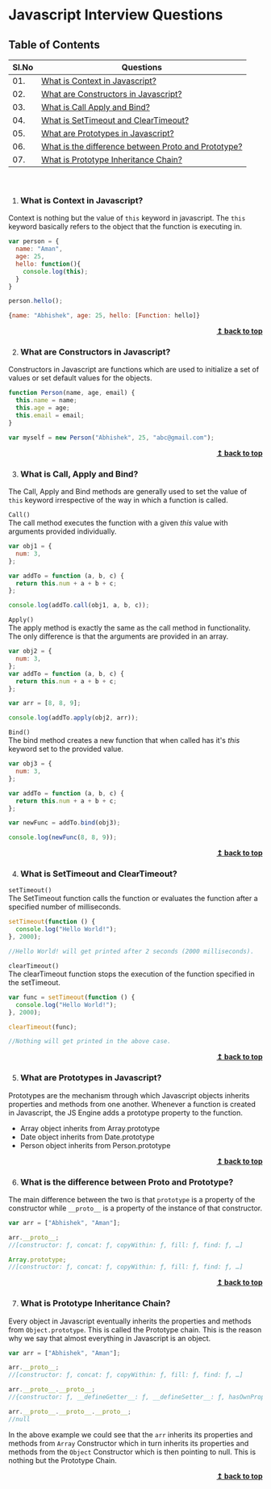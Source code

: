 # Javascript Interview Questions

## Table of Contents

| Sl.No | Questions                                                                                                  |
| ----- | ---------------------------------------------------------------------------------------------------------- |
| 01.   | [What is Context in Javascript?](#what-is-context-in-javascript)                                           |
| 02.   | [What are Constructors in Javascript?](#what-are-constructors-in-javascript)                               |
| 03.   | [What is Call Apply and Bind?](#what-is-call-apply-and-bind)                                               |
| 04.   | [What is SetTimeout and ClearTimeout?](#what-is-settimeout-and-cleartimeout)                               |
| 05.   | [What are Prototypes in Javascript?](#what-are-prototypes-in-javascript)                                   |
| 06.   | [What is the difference between Proto and Prototype?](#what-is-the-difference-between-proto-and-prototype) |
| 07.   | [What is Prototype Inheritance Chain?](#what-is-prototype-inheritance-chain)                               |

<br/>

1. ### What is Context in Javascript?

Context is nothing but the value of `this` keyword in javascript. The `this` keyword basically refers to the object that the function is executing in.

```js
var person = {
  name: "Aman",
  age: 25,
  hello: function(){
    console.log(this);
  }
}

person.hello();

{name: "Abhishek", age: 25, hello: [Function: hello]}
```

<div align="right">
    <b><a href="#">↥ back to top</a></b>
</div>

2. ### What are Constructors in Javascript?

Constructors in Javascript are functions which are used to initialize a set of values or set default values for the objects.

```js
function Person(name, age, email) {
  this.name = name;
  this.age = age;
  this.email = email;
}

var myself = new Person("Abhishek", 25, "abc@gmail.com");
```

<div align="right">
    <b><a href="#">↥ back to top</a></b>
</div>

3. ### What is Call, Apply and Bind?

The Call, Apply and Bind methods are generally used to set the value of `this` keyword irrespective of the way in which a function is called.

`Call()`<br/>
The call method executes the function with a given <i>this</i> value with arguments provided individually.

```js
var obj1 = {
  num: 3,
};

var addTo = function (a, b, c) {
  return this.num + a + b + c;
};

console.log(addTo.call(obj1, a, b, c));
```

`Apply()`<br/>
The apply method is exactly the same as the call method in functionality. The only difference is that the arguments are provided in an array.

```js
var obj2 = {
  num: 3,
};
var addTo = function (a, b, c) {
  return this.num + a + b + c;
};

var arr = [8, 8, 9];

console.log(addTo.apply(obj2, arr));
```

`Bind()`<br/>
The bind method creates a new function that when called has it's <i>this</i> keyword set to the provided value.

```js
var obj3 = {
  num: 3,
};

var addTo = function (a, b, c) {
  return this.num + a + b + c;
};

var newFunc = addTo.bind(obj3);

console.log(newFunc(8, 8, 9));
```

<div align="right">
    <b><a href="#">↥ back to top</a></b>
</div>

4. ### What is SetTimeout and ClearTimeout?

`setTimeout()`<br/>
The SetTimeout function calls the function or evaluates the function after a specified number of milliseconds.

```js
setTimeout(function () {
  console.log("Hello World!");
}, 2000);

//Hello World! will get printed after 2 seconds (2000 milliseconds).
```

`clearTimeout()`<br/>
The clearTimeout function stops the execution of the function specified in the setTimeout.

```js
var func = setTimeout(function () {
  console.log("Hello World!");
}, 2000);

clearTimeout(func);

//Nothing will get printed in the above case.
```

<div align="right">
    <b><a href="#">↥ back to top</a></b>
</div>

5. ### What are Prototypes in Javascript?

Prototypes are the mechanism through which Javascript objects inherits properties and methods from one another. Whenever a function is created in Javascript, the JS Engine adds a prototype property to the function.

<ul>
<li>Array object inherits from Array.prototype</li>
<li> Date object inherits from Date.prototype</li>
<li> Person object inherits from Person.prototype</li>
</ul>

<div align="right">
    <b><a href="#">↥ back to top</a></b>
</div>

6. ### What is the difference between Proto and Prototype?

The main difference between the two is that `prototype` is a property of the constructor while `__proto__` is a property of the instance of that constructor.

```js
var arr = ["Abhishek", "Aman"];

arr.__proto__;
//[constructor: ƒ, concat: ƒ, copyWithin: ƒ, fill: ƒ, find: ƒ, …]

Array.prototype;
//[constructor: ƒ, concat: ƒ, copyWithin: ƒ, fill: ƒ, find: ƒ, …]
```

<div align="right">
    <b><a href="#">↥ back to top</a></b>
</div>

7. ### What is Prototype Inheritance Chain?

Every object in Javascript eventually inherits the properties and methods from `Object.prototype`. This is called the Prototype chain.
This is the reason why we say that almost everything in Javascript is an object.

```js
var arr = ["Abhishek", "Aman"];

arr.__proto__;
//[constructor: ƒ, concat: ƒ, copyWithin: ƒ, fill: ƒ, find: ƒ, …]

arr.__proto__.__proto__;
//{constructor: ƒ, __defineGetter__: ƒ, __defineSetter__: ƒ, hasOwnProperty: ƒ, __lookupGetter__: ƒ, …}

arr.__proto__.__proto__.__proto__;
//null
```

In the above example we could see that the `arr` inherits its properties and methods from `Array` Constructor which in turn inherits its properties and methods from the `Object` Constructor which is then pointing to null. This is nothing but the Prototype Chain.

<div align="right">
    <b><a href="#">↥ back to top</a></b>
</div>
